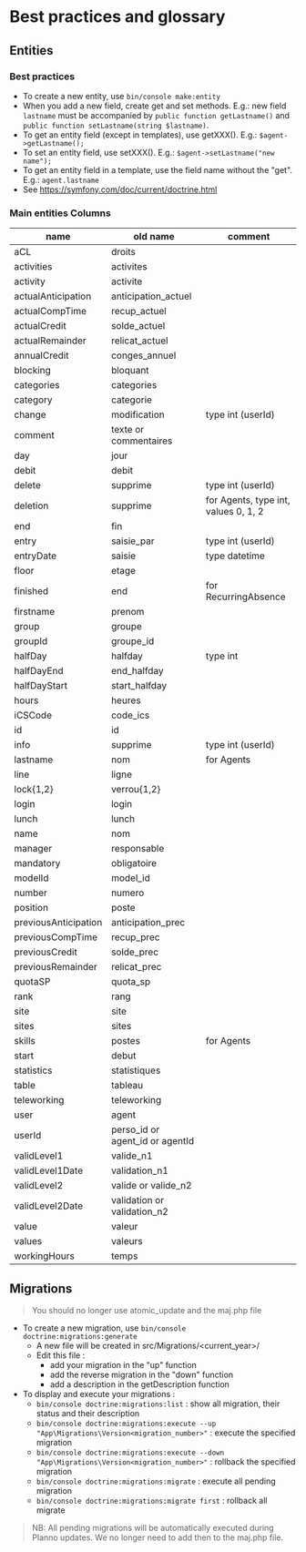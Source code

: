 # Best practices and glossary

## Entities

### Best practices

* To create a new entity, use `bin/console make:entity`
* When you add a new field, create get and set methods. E.g.: new field `lastname` must be accompanied by `public function getLastname()` and `public function setLastname(string $lastname)`.
* To get an entity field (except in templates), use getXXX(). E.g.: `$agent->getLastname();`
* To set an entity field, use setXXX(). E.g.: `$agent->setLastname("new name");`
* To get an entity field in a template, use the field name without the "get". E.g.: `agent.lastname`
* See https://symfony.com/doc/current/doctrine.html

### Main entities Columns

| name | old name | comment |
| ---- | -------- | ------- |
| aCL | droits |
| activities | activites |
| activity | activite |
| actualAnticipation | anticipation_actuel |
| actualCompTime | recup_actuel |
| actualCredit | solde_actuel |
| actualRemainder | relicat_actuel |
| annualCredit | conges_annuel |
| blocking | bloquant |
| categories | categories |
| category | categorie |
| change | modification | type int (userId) |
| comment | texte or commentaires |
| day | jour |
| debit | debit |
| delete | supprime | type int (userId) |
| deletion | supprime | for Agents, type int, values 0, 1, 2 |
| end | fin |
| entry | saisie_par | type int (userId) |
| entryDate | saisie | type datetime |
| floor | etage |
| finished | end | for RecurringAbsence |
| firstname | prenom |
| group | groupe |
| groupId | groupe_id |
| halfDay | halfday | type int |
| halfDayEnd | end_halfday |
| halfDayStart | start_halfday |
| hours | heures |
| iCSCode | code_ics |
| id | id |
| info | supprime | type int (userId) |
| lastname | nom | for Agents |
| line | ligne |
| lock{1,2} | verrou{1,2} |
| login | login |
| lunch | lunch |
| name | nom |
| manager | responsable |
| mandatory | obligatoire |
| modelId | model_id |
| number | numero |
| position | poste |
| previousAnticipation | anticipation_prec |
| previousCompTime | recup_prec |
| previousCredit | solde_prec |
| previousRemainder | relicat_prec |
| quotaSP | quota_sp |
| rank | rang |
| site | site |
| sites | sites |
| skills | postes | for Agents |
| start | debut |
| statistics | statistiques |
| table | tableau |
| teleworking | teleworking |
| user | agent |
| userId | perso_id or agent_id or agentId |
| validLevel1 | valide_n1 |
| validLevel1Date | validation_n1 |
| validLevel2 | valide or valide_n2 |
| validLevel2Date | validation or validation_n2 |
| value | valeur |
| values | valeurs |
| workingHours | temps |

## Migrations

> You should no longer use atomic_update and the maj.php file

* To create a new migration, use `bin/console doctrine:migrations:generate`
    * A new file will be created in src/Migrations/<current_year>/
    * Edit this file :
        * add your migration in the "up" function
        * add the reverse migration in the "down" function
        * add a description in the getDescription function
* To display and execute your migrations :
    * `bin/console doctrine:migrations:list` : show all migration, their status and their description
    * `bin/console doctrine:migrations:execute --up "App\Migrations\Version<migration_number>"` : execute the specified migration
    * `bin/console doctrine:migrations:execute --down "App\Migrations\Version<migration_number>"` : rollback the specified migration
    * `bin/console doctrine:migrations:migrate` : execute all pending migration
    * `bin/console doctrine:migrations:migrate first` : rollback all migrate

> NB: All pending migrations will be automatically executed during Planno updates. We no longer need to add then to the maj.php file.
